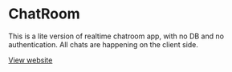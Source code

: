 # ChatRoom

This is a lite version of realtime chatroom app, with no DB and no authentication. All chats are happening on the client side.

[View website](https://)

